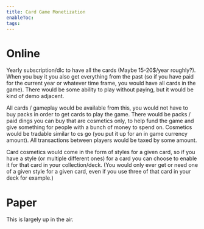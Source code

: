 ```yaml
---
title: Card Game Monetization
enableToc: 
tags:
---
```

# Online

Yearly subscription/dlc to have all the cards (Maybe 15-20$/year roughly?). When you buy it you also get everything from the past (so if you have paid for the current year or whatever time frame, you would have all cards in the game). There would be some ability to play without paying, but it would be kind of demo adjacent.

All cards / gameplay would be available from this, you would not have to buy packs in order to get cards to play the game. There would be packs / paid dings you can buy that are cosmetics only, to help fund the game and give something for people with a bunch of money to spend on. Cosmetics would be tradable similar to cs go (you put it up for an in game currency amount). All transactions between players would be taxed by some amount.

Card cosmetics would come in the form of styles for a given card, so if you have a style (or multiple different ones) for a card you can choose to enable it for that card in your collection/deck. (You would only ever get or need one of a given style for a given card, even if you use three of that card in your deck for example.)



# Paper

This is largely up in the air.